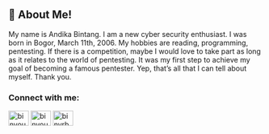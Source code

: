 


## 🚀 About Me!
My name is Andika Bintang. I am a new cyber security enthusiast. I was born in Bogor, March 11th, 2006. My hobbies are reading, programming, pentesting. If there is a competition, maybe I would love to take part as long as it relates to the world of pentesting. It was my first step to achieve my goal of becoming a famous pentester. Yep, that’s all that I can tell about myself. Thank you.
<h3 align="left">Connect with me:</h3>
<p align="left">
<a href="https://twitter.com/binyourbae1337" target="blank"><img align="center" src="https://raw.githubusercontent.com/rahuldkjain/github-profile-readme-generator/master/src/images/icons/Social/twitter.svg" alt="binyourbae1337" height="30" width="40" /></a>
<a href="https://fb.com/binyourbae" target="blank"><img align="center" src="https://raw.githubusercontent.com/rahuldkjain/github-profile-readme-generator/master/src/images/icons/Social/facebook.svg" alt="binyourbae" height="30" width="40" /></a>
<a href="https://instagram.com/binyrbae" target="blank"><img align="center" src="https://raw.githubusercontent.com/rahuldkjain/github-profile-readme-generator/master/src/images/icons/Social/instagram.svg" alt="binyrbae" height="30" width="40" /></a>
</p>

